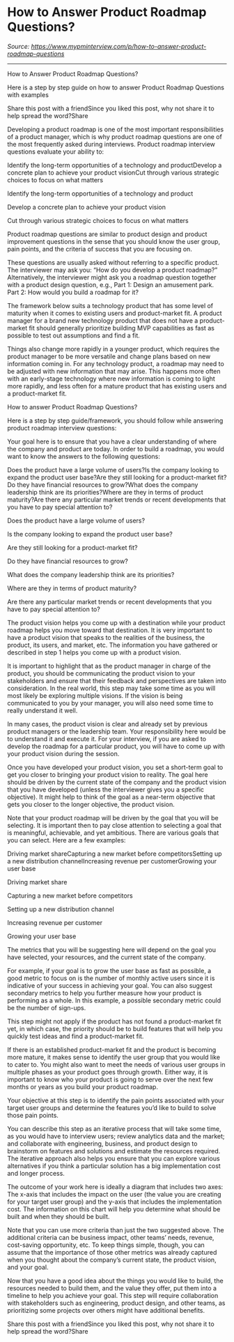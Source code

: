 # How to Answer Product Roadmap Questions?

*Source: https://www.mypminterview.com/p/how-to-answer-product-roadmap-questions*

---

How to Answer Product Roadmap Questions?

Here is a step by step guide on how to answer Product Roadmap Questions with examples

Share this post with a friendSince you liked this post, why not share it to help spread the word?Share





Developing a product roadmap is one of the most important responsibilities of a  product manager, which is why product roadmap questions are one of the most frequently asked during interviews. Product roadmap interview  questions evaluate your ability to:

Identify the long-term opportunities of a technology and productDevelop a concrete plan to achieve your product visionCut through various strategic choices to focus on what matters

Identify the long-term opportunities of a technology and product

Develop a concrete plan to achieve your product vision

Cut through various strategic choices to focus on what matters

Product roadmap questions are similar to product design and product improvement questions in the sense that you should know the user group,  pain points, and the criteria of success that you are focusing on.

These questions are usually asked without referring to a specific product. The interviewer may ask you: “How do you develop a product  roadmap?” Alternatively, the interviewer might ask you a roadmap question together with a product design question, e.g., Part 1: Design an amusement park. Part 2: How would you build a roadmap for it?

The framework below suits a technology product that has some level of maturity when it comes to existing users and product-market fit. A  product manager for a brand new technology product that does not have a  product-market fit should generally prioritize building MVP capabilities as fast as possible to test out assumptions and find a fit. 

Things also change more rapidly in a younger product, which requires the product manager to be more versatile and change plans based on new information coming in. For any technology product, a roadmap may need to be adjusted with new information that may arise. This happens more often with an early-stage technology where new information is coming to light more rapidly, and less often for a mature product that has existing users and a product-market fit.





How to answer Product Roadmap Questions?



Here is a step by step guide/framework, you should follow while answering product roadmap interview questions: 







Your goal here is to ensure that you have a clear understanding of where the company and product are today. In order to build a roadmap,  you would want to know the answers to the following questions:

Does the product have a large volume of users?Is the company looking to expand the product user base?Are they still looking for a product-market fit?Do they have financial resources to grow?What does the company leadership think are its priorities?Where are they in terms of product maturity?Are there any particular market trends or recent developments that you have to pay special attention to?

Does the product have a large volume of users?

Is the company looking to expand the product user base?

Are they still looking for a product-market fit?

Do they have financial resources to grow?

What does the company leadership think are its priorities?

Where are they in terms of product maturity?

Are there any particular market trends or recent developments that you have to pay special attention to?





The product vision helps you come up with a destination while your product roadmap helps you move toward that destination. It is very important to have a product vision that speaks to the realities of the business, the product, its users, and market, etc. The information you have gathered or described in step 1 helps you come up with a product vision.

It is important to highlight that as the product manager in charge of the product, you should be communicating the product vision to your stakeholders and ensure that their feedback and perspectives are taken into consideration. In the real world, this step may take some time as you will most likely be exploring multiple visions. If the vision is being communicated to you by your manager, you will also need some time to really understand it well.

In many cases, the product vision is clear and already set by previous product managers or the leadership team. Your responsibility here would be to understand it and execute it. For your interview, if you are asked to develop the roadmap for a particular product, you will have to come up with your product vision during the session.





Once you have developed your product vision, you set a short-term goal to get you closer to bringing your product vision to reality. The goal here should be driven by the current state of the company and the product vision that you have developed (unless the interviewer gives you a specific objective). It might help to think of the goal as a  near-term objective that gets you closer to the longer objective, the product vision.

Note that your product roadmap will be driven by the goal that you will be selecting. It is important then to pay close attention to selecting a goal that is meaningful, achievable, and yet ambitious.  There are various goals that you can select. Here are a few examples:

Driving market shareCapturing a new market before competitorsSetting up a new distribution channelIncreasing revenue per customerGrowing your user base

Driving market share

Capturing a new market before competitors

Setting up a new distribution channel

Increasing revenue per customer

Growing your user base





The metrics that you will be suggesting here will depend on the goal you have selected, your resources, and the current state of the company.

For example, if your goal is to grow the user base as fast as possible, a good metric to focus on is the number of monthly active users since it is indicative of your success in achieving your goal. You can also suggest secondary metrics to help you further measure how your product is performing as a whole. In this example, a possible secondary metric could be the number of sign-ups.





This step might not apply if the product has not found a  product-market fit yet, in which case, the priority should be to build features that will help you quickly test ideas and find a product-market fit.

If there is an established product-market fit and the product is becoming more mature, it makes sense to identify the user group that you would like to cater to. You might also want to meet the needs of various user groups in multiple phases as your product goes through growth. Either way, it is important to know who your product is going to serve over the next few months or years as you build your product roadmap.





Your objective at this step is to identify the pain points associated with your target user groups and determine the features you’d like to build to solve those pain points.

You can describe this step as an iterative process that will take some time, as you would have to interview users; review analytics data and the market; and collaborate with engineering, business, and product design to brainstorm on features and solutions and estimate the resources required. The iterative approach also helps you ensure that you can explore various alternatives if you think a particular solution has a big implementation cost and longer process.

The outcome of your work here is ideally a diagram that includes two axes: The x-axis that includes the impact on the user (the value you are creating for your target user group) and the y-axis that includes the implementation cost. The information on this chart will help you determine what should be built and when they should be built. 

Note that you can use more criteria than just the two suggested above. The additional criteria can be business impact, other teams’  needs, revenue, cost-saving opportunity, etc. To keep things simple,  though, you can assume that the importance of those other metrics was already captured when you thought about the company’s current state, the product vision, and your goal.





Now that you have a good idea about the things you would like to build, the resources needed to build them, and the value they offer, put them into a timeline to help you achieve your goal. This step will require collaboration with stakeholders such as engineering, product design, and other teams, as prioritizing some projects over others might have additional benefits.

Share this post with a friendSince you liked this post, why not share it to help spread the word?Share